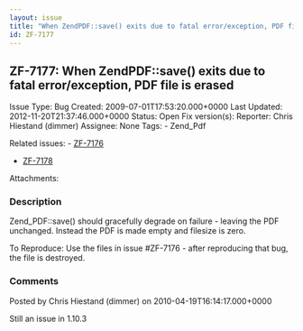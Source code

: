 ```yaml
---
layout: issue
title: "When ZendPDF::save() exits due to fatal error/exception, PDF file is erased"
id: ZF-7177
---
```


ZF-7177: When ZendPDF::save() exits due to fatal error/exception, PDF file is erased
------------------------------------------------------------------------------------

 Issue Type: Bug Created: 2009-07-01T17:53:20.000+0000 Last Updated: 2012-11-20T21:37:46.000+0000 Status: Open Fix version(s): 
 Reporter:  Chris Hiestand (dimmer)  Assignee:  None  Tags: - Zend\_Pdf
 
 Related issues: - [ZF-7176](/issues/browse/ZF-7176)
- [ZF-7178](/issues/browse/ZF-7178)
 
 Attachments: 
### Description

Zend\_PDF::save() should gracefully degrade on failure - leaving the PDF unchanged. Instead the PDF is made empty and filesize is zero.

To Reproduce: Use the files in issue #ZF-7176 - after reproducing that bug, the file is destroyed.

 

 

### Comments

Posted by Chris Hiestand (dimmer) on 2010-04-19T16:14:17.000+0000

Still an issue in 1.10.3

 

 